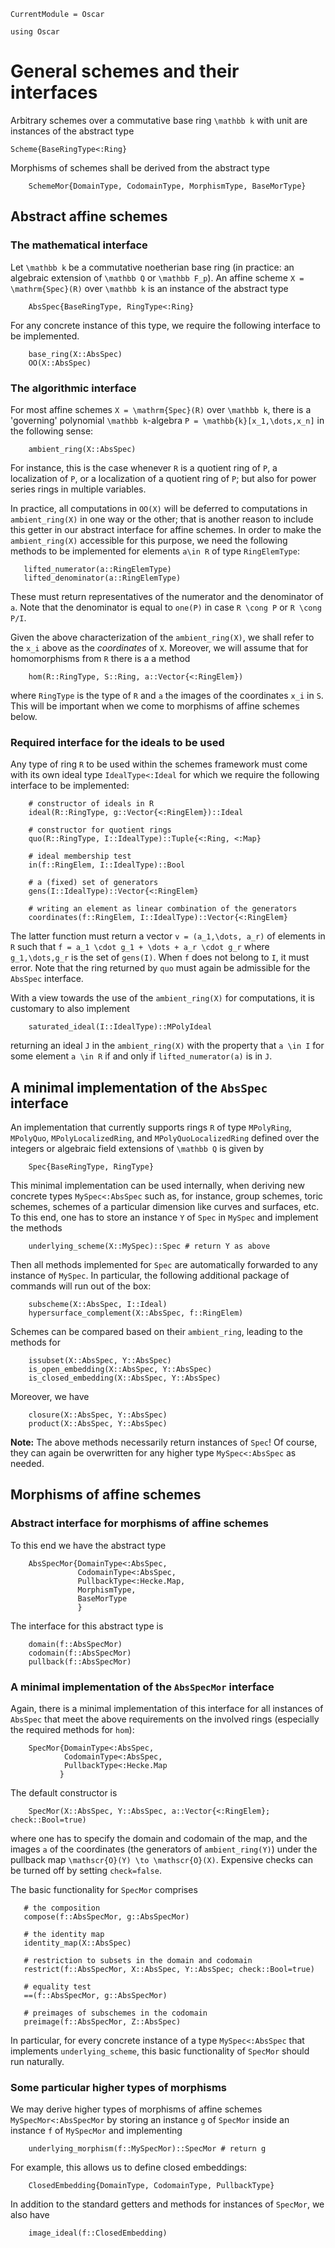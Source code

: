 ```@meta
CurrentModule = Oscar
```

```@setup oscar
using Oscar
```

# General schemes and their interfaces

Arbitrary schemes over a commutative base ring ``\mathbb k`` with unit 
are instances of the abstract type
```@docs
Scheme{BaseRingType<:Ring}
```
Morphisms of schemes shall be derived from the abstract type
```@docs
    SchemeMor{DomainType, CodomainType, MorphismType, BaseMorType}
```

## Abstract affine schemes

### The mathematical interface
Let ``\mathbb k`` be a commutative noetherian base ring 
(in practice: an algebraic extension of ``\mathbb Q`` or ``\mathbb F_p``). 
An affine scheme ``X = \mathrm{Spec}(R)`` over ``\mathbb k`` is an instance of 
the abstract type
```@docs 
    AbsSpec{BaseRingType, RingType<:Ring}
```
For any concrete instance of this type, we require the following interface 
to be implemented. 
```@docs
    base_ring(X::AbsSpec) 
    OO(X::AbsSpec)
```

### The algorithmic interface
For most affine schemes ``X = \mathrm{Spec}(R)`` 
over ``\mathbb k``, there is a 'governing' polynomial 
``\mathbb k``-algebra ``P = \mathbb{k}[x_1,\dots,x_n]`` 
in the following sense:
```@docs
    ambient_ring(X::AbsSpec)
```
For instance, this is the case whenever ``R`` is a quotient 
ring of ``P``, a localization of ``P``, or a localization 
of a quotient ring of ``P``; but also for 
power series rings in multiple variables. 

In practice, 
all computations in `OO(X)` will be deferred to computations in 
`ambient_ring(X)` in one way or the other; that is another 
reason to include this getter in our abstract interface for 
affine schemes. In order to make the `ambient_ring(X)` accessible 
for this purpose, we need the following methods to be implemented 
for elements ``a\in R`` of type `RingElemType`:
```
   lifted_numerator(a::RingElemType) 
   lifted_denominator(a::RingElemType)
```
These must return representatives of the numerator and the denominator 
of ``a``. Note that the denominator is equal to `one(P)` in case 
``R \cong P`` or ``R \cong P/I``. 

Given the above characterization of the `ambient_ring(X)`,
we shall refer to the ``x_i`` above as the *coordinates* of ``X``.
Moreover, we will assume that for homomorphisms from ``R`` 
there is a a method 
```
    hom(R::RingType, S::Ring, a::Vector{<:RingElem})
```
where `RingType` is the type of ``R`` and `a` the images 
of the coordinates ``x_i`` in ``S``. This will be important 
when we come to morphisms of affine schemes below.

### Required interface for the ideals to be used
Any type of ring ``R`` to be used within the schemes framework 
must come with its own ideal type `IdealType<:Ideal` for which 
we require the following interface to be implemented:
```
    # constructor of ideals in R
    ideal(R::RingType, g::Vector{<:RingElem})::Ideal

    # constructor for quotient rings
    quo(R::RingType, I::IdealType)::Tuple{<:Ring, <:Map}

    # ideal membership test
    in(f::RingElem, I::IdealType)::Bool       

    # a (fixed) set of generators
    gens(I::IdealType)::Vector{<:RingElem}   

    # writing an element as linear combination of the generators
    coordinates(f::RingElem, I::IdealType)::Vector{<:RingElem}
```
The latter function must return a vector ``v = (a_1,\dots, a_r)`` 
of elements in ``R`` such that ``f = a_1 \cdot g_1 + \dots + a_r \cdot g_r``
where ``g_1,\dots,g_r`` is the set of `gens(I)`. When ``f`` does 
not belong to ``I``, it must error. Note that the ring returned by 
`quo` must again be admissible for the `AbsSpec` interface.

With a view towards the use of the `ambient_ring(X)` for computations, 
it is customary to also implement 
```
    saturated_ideal(I::IdealType)::MPolyIdeal
```
returning an ideal ``J`` in the `ambient_ring(X)` with the property 
that ``a \in I`` for some element ``a \in R`` if and only if 
`lifted_numerator(a)` is in ``J``.

## A minimal implementation of the `AbsSpec` interface
An implementation that currently supports rings ``R`` of type 
`MPolyRing`, `MPolyQuo`, `MPolyLocalizedRing`, and `MPolyQuoLocalizedRing`
defined over the integers or algebraic field extensions of ``\mathbb Q``
is given by
```@docs
    Spec{BaseRingType, RingType}
```
This minimal implementation can be used internally, when deriving new 
concrete types `MySpec<:AbsSpec` such as, for instance, 
group schemes, toric schemes, schemes of a particular dimension 
like curves and surfaces, etc. To this end, one has to store 
an instance `Y` of `Spec` in `MySpec` and implement the methods 
```
    underlying_scheme(X::MySpec)::Spec # return Y as above 
```
Then all methods implemented for `Spec` are automatically 
forwarded to any instance of `MySpec`. 
In particular, the following additional package of 
commands will run out of the box:
```@docs
    subscheme(X::AbsSpec, I::Ideal)
    hypersurface_complement(X::AbsSpec, f::RingElem)
```
Schemes can be compared based on their `ambient_ring`, leading to the methods for 
```@docs 
    issubset(X::AbsSpec, Y::AbsSpec)
    is_open_embedding(X::AbsSpec, Y::AbsSpec)
    is_closed_embedding(X::AbsSpec, Y::AbsSpec)
```
Moreover, we have
```@docs 
    closure(X::AbsSpec, Y::AbsSpec) 
    product(X::AbsSpec, Y::AbsSpec)
```
**Note:** The above methods necessarily return instances of `Spec`!
Of course, they can again be overwritten for any higher 
type `MySpec<:AbsSpec` as needed. 


## Morphisms of affine schemes

### Abstract interface for morphisms of affine schemes
To this end we have the abstract type
```@docs
    AbsSpecMor{DomainType<:AbsSpec, 
               CodomainType<:AbsSpec, 
               PullbackType<:Hecke.Map,
               MorphismType, 
               BaseMorType
               }
```
The interface for this abstract type is 
```@docs
    domain(f::AbsSpecMor)
    codomain(f::AbsSpecMor)
    pullback(f::AbsSpecMor)
```

### A minimal implementation of the `AbsSpecMor` interface
Again, there is a minimal implementation of this interface for all instances 
of `AbsSpec` that meet the above requirements on the involved 
rings (especially the required methods for `hom`):
```@docs 
    SpecMor{DomainType<:AbsSpec, 
            CodomainType<:AbsSpec, 
            PullbackType<:Hecke.Map
           }
```
The default constructor is
```
    SpecMor(X::AbsSpec, Y::AbsSpec, a::Vector{<:RingElem}; check::Bool=true)
```
where one has to specify the domain and codomain of the map, and 
the images `a` of the coordinates (the generators of `ambient_ring(Y)`) 
under the pullback map ``\mathscr{O}(Y) \to \mathscr{O}(X)``. Expensive checks can be 
turned off by setting `check=false`.

The basic functionality for `SpecMor` comprises
```
   # the composition 
   compose(f::AbsSpecMor, g::AbsSpecMor) 

   # the identity map
   identity_map(X::AbsSpec)

   # restriction to subsets in the domain and codomain
   restrict(f::AbsSpecMor, X::AbsSpec, Y::AbsSpec; check::Bool=true)

   # equality test
   ==(f::AbsSpecMor, g::AbsSpecMor)

   # preimages of subschemes in the codomain
   preimage(f::AbsSpecMor, Z::AbsSpec)
```
In particular, for every concrete instance of a type `MySpec<:AbsSpec` that 
implements `underlying_scheme`, this basic functionality of `SpecMor` 
should run naturally.

### Some particular higher types of morphisms

We may derive higher types of morphisms of affine schemes `MySpecMor<:AbsSpecMor` 
by storing an instance `g` of `SpecMor` inside an instance `f` of 
`MySpecMor` and implementing 
```
    underlying_morphism(f::MySpecMor)::SpecMor # return g
```
For example, this allows us to define closed embeddings:
```@docs
    ClosedEmbedding{DomainType, CodomainType, PullbackType}
```
In addition to the standard getters and methods for instances 
of `SpecMor`, we also have 
```@docs
    image_ideal(f::ClosedEmbedding)
```







